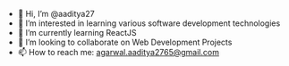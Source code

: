 - 👋 Hi, I’m @aaditya27
- 👀 I’m interested in learning various software development technologies 
- 🌱 I’m currently learning ReactJS
- 💞️ I’m looking to collaborate on Web Development Projects
- 📫 How to reach me: agarwal.aaditya2765@gmail.com

<!---
itzaaditya/itzaaditya is a ✨ special ✨ repository because its `README.md` (this file) appears on your GitHub profile.
You can click the Preview link to take a look at your changes.
--->

